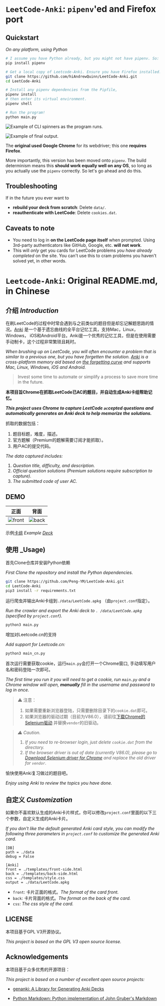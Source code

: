 # `LeetCode-Anki`: `pipenv`'ed and Firefox port

## Quickstart

_On any platform, using Python_

```sh
# I assume you have Python already, but you might not have pipenv. So:
pip install pipenv

# Get a local copy of Leetcode-Anki. Ensure you have Firefox installed.
git clone https://github.com/hiAndrewQuinn/LeetCode-Anki.git 
cd LeetCode-Anki

# Install any pipenv dependencies from the Pipfile,
pipenv install
# then enter its virtual environment.
pipenv shell

# Run the program!
python main.py
```

![Example of CLI spinners as the program runs.](https://user-images.githubusercontent.com/53230903/182570733-e5d87156-d803-45d3-8abe-3ae4b94d708a.gif)

![Example of final output.](https://user-images.githubusercontent.com/53230903/179350779-b1a0b0ea-d488-406f-9540-8f8be43e160f.png)


The **original used Google Chrome** for its webdriver; this one **requires Firefox**.

More importantly, this version has been moved onto `pipenv`. The build determinism means this **should work equally well on any OS**, so long as you actually use the `pipenv` correctly. So let's go ahead and do this.


## Troubleshooting

If in the future you ever want to

- **rebuild your deck from scratch**: Delete `data/`.
- **reauthenticate with LeetCode**: Delete `cookies.dat`.

## Caveats to note

- You need to log in **on the LeetCode page itself** when prompted. Using 3rd-party authenticators like GitHub, Google, etc. **will not work**.
- This will *only* get you cards for LeetCode problems *you have already completed* on the site. You can't use this to cram problems you haven't solved yet, in other words.

# `Leetcode-Anki`: Original README.md, in Chinese

## 介绍 _Introduction_

在刷LeetCode的过程中时常会遇到与之前类似的题目但是却忘记解题思路的情况。[Anki](https://apps.ankiweb.net/) 是一个基于遗忘曲线的全平台记忆工具，支持Mac，Linux， Windows， iOS和Android平台。Anki是一个优秀的记忆工具，但是在使用需要手动制卡，这个过程非常繁琐且耗时。

_When brushing up on LeetCode, you will often encounter a problem that is similar to a previous one, but you have forgetten the solution. [Anki](https://apps.ankiweb.net/) is a cross-platform memory aid based on [the forgetting curve](https://www.wikiwand.com/en/Forgetting_curve) and supports Mac, Linux, Windows, iOS and Android._

> Invest some time to automate or simplify a process to save more time in the future.

**本项目旨Chrome在抓取LeetCode已AC的题目，并自动生成Anki卡组帮助记忆。**

_**This project uses Chrome to capture LeetCode `ac`cepted questions and automatically generates an Anki deck to help memorize the solutions.**_

抓取的数据包括：

1. 题目标题，难度，描述。
2. 官方题解（Premium的题解需要订阅才能抓取）。
3. 用户AC的提交代码。

_The data captured includes:_

1. _Question title, difficulty, and description._
2. _Official question solutions (Premium solutions require subscription to capture)._
3. _The submitted code of user AC._

## DEMO

|            正面            |           背面           |
| :------------------------: | :----------------------: |
| ![front](./demo/front.JPG) | ![back](./demo/back.JPG) |

示例[卡组](https://github.com/Peng-YM/LeetCode-Anki/blob/master/data/LeetCode.apkg?raw=true) _Example [Deck](https://github.com/Peng-YM/LeetCode-Anki/blob/master/data/LeetCode.apkg?raw=true)_

## 使用 _Usage)

首先Clone仓库并安装Python依赖

_First Clone the repository and install the Python dependencies._

```bash
git clone https://github.com/Peng-YM/LeetCode-Anki.git
cd LeetCode-Anki
pip3 install -r requirements.txt
```

运行爬虫并输出Anki卡组到`./data/LeetCode.apkg` （由`project.conf`指定）。

_Run the crawler and export the Anki deck to `. /data/LeetCode.apkg` (specified by `project.conf`)._


```bash
python3 main.py
```

增加对Leetcode.cn的支持

_Add support for Leetcode.cn:_

```bash
python3 main_cn.py
```

首次运行需要获取cookie，运行`main.py`会打开一个Chrome窗口, 手动填写用户名和密码登陆一次即可。

_The first time you run it you will need to get a cookie, run `main.py` and a Chrome window will open, **manually** fill in the username and password to log in once._

> ⚠️ 注意：
> 1. 如果需要重新浏览器登陆，只需要删除目录下的`cookie.dat`即可。
> 2. 如果浏览器的驱动过期（目前为V86.0），请前往[下载Chrome的Selenium驱动](https://chromedriver.chromium.org/downloads) 并替换`vendor`的旧驱动。


> _⚠️ Caution._
> 1. _If you need to re-browser login, just delete `cookie.dat` from the directory._
> 2. _If the browser driver is out of date (currently V86.0), please go to [Download Selenium driver for Chrome](https://chromedriver.chromium.org/downloads) and replace the old driver for `vendor`._


愉快使用Anki复习做过的题目吧。

_Enjoy using Anki to review the topics you have done._


## 自定义 _Customization_

如果你不喜欢默认生成的Anki卡片样式，你可以修改`project.conf`里面的以下三个参数，自定义生成的Anki卡片。

_If you don't like the default generated Anki card style, you can modify the following three parameters in `project.conf` to customize the generated Anki card._

```properties
[DB]
path = ./data
debug = False

[Anki]
front = ./templates/front-side.html
back = ./templates/back-side.html
css = ./templates/style.css
output = ./data/LeetCode.apkg
```

- `front`: 卡片正面的格式。_The format of the card front._
- `back`: 卡片背面的格式。_The format on the back of the card._
- `css`: _The css style of the card._

## LICENSE

本项目基于GPL V3开源协议。

_This project is based on the GPL V3 open source license._

## Acknowledgements

本项目基于众多优秀的开源项目：

_This project is based on a number of excellent open source projects:_

- [genanki: A Library for Generating Anki Decks](https://github.com/kerrickstaley/genanki)

- [Python Markdown: Python implementation of John Gruber's Markdown](https://github.com/Python-Markdown/markdown)

